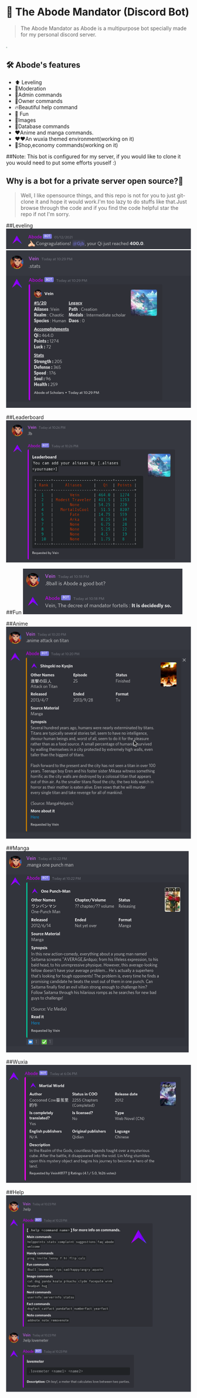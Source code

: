 
# 🤖 The Abode Mandator (Discord Bot)
>The Abode Mandator as Abode is a multipurpose bot specially made for my personal discord server.

<img src = "https://i.ibb.co/Z6SkT30/Abode.png" style="zoom:20%;">

## 🛠️ Abode's features
- ⬆️ Leveling
- 🔨Moderation 
- 🔨Admin commands
- 🔨Owner commands
- 🔥Beautiful help command 
- 🏀 Fun 
- 🌆Images 
- 💪Database commands
- ❤️Anime and manga commands.
- ❤️❤️An wuxia themed environment(working on it)
- 🛒Shop,economy commands(working on it)

##Note: This bot is configured for my server, if you would like to clone it you would need to put some efforts youself :)

## Why is a bot for a private server open source?🤨
>Well, I like opensource things, and this repo is not for you to just git-clone it and hope it would work.I'm too lazy to do stuffs like that.Just browse through the code and if you find the code helpful star the repo if not I'm sorry. 

##Leveling
<img src = "./resources/leveling.png">
<img src = "./resources/wuxia_2.png">

##Leaderboard
<img src = "./resources/lb.png">

##Fun 
<img src = "./resources/fun.png">

##Anime
<img src = "./resources/anime.png">

##Manga
<img src = "./resources/manga.png">

##Wuxia
<img src = "./resources/wuxia.png">

##Help
<img src = "./resources/help.png">
